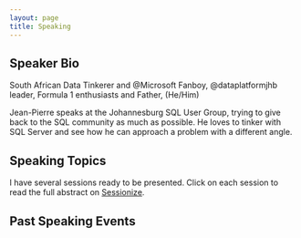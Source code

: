 ```yaml
---
layout: page
title: Speaking
---
```


## Speaker Bio

South African Data Tinkerer and @Microsoft Fanboy, 
@dataplatformjhb leader, 
Formula 1 enthusiasts and Father, 
(He/Him)

Jean-Pierre speaks at the Johannesburg SQL User Group, trying to give back to the SQL community as much as possible. He loves to tinker with SQL Server and see how he can approach a problem with a different angle.

## Speaking Topics

I have several sessions ready to be presented. Click on each session to read the full abstract on [Sessionize](https://sessionize.com/JPVoogt/).

## Past Speaking Events

<script type="text/javascript" src="https://sessionize.com/api/speaker/events/d2ab3d0d-2c9d-49d2-bab9-493976d2c5ff/0x0x2d3440x"></script>
